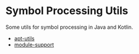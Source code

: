 # Symbol Processing Utils

Some utils for symbol processing in Java and Kotlin.

* [apt-utils](apt-utils/Readme.md)
* [module-support](module-support/Readme.md)
